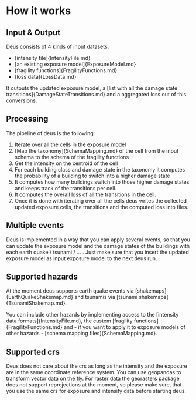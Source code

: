 # How it works

## Input & Output
Deus consists of 4 kinds of input datasets:
- [intensity file]{IntensityFile.md}
- [an existing exposure model]{ExposureModel.md}
- [fragility functions]{FragilityFunctions.md}
- [loss data]{LossData.md}

It outputs the updated exposure model, a [list with all the
damage state transitions]{DamageStateTransitions.md}
and a aggregated loss out of this
conversions.

## Processing

The pipeline of deus is the following:

1. Iterate over all the cells in the exposure model
2. [Map the taxonomy]{SchemaMapping.md} of the cell from the input schema to the
   schema of the fragility functions
3. Get the intensity on the centroid of the cell
4. For each building class and damage state in the taxonomy
   it computes the probability
   of a building to switch into a higher damage state
5. It computes how many buildings switch into those higher damage states
   and keeps track of the transitions per cell.
6. It computes the overall loss of all the transitions in the cell.
7. Once it is done with iterating over all the cells deus
   writes the collected updated exposure cells, the transitions
   and the computed loss into files.

## Multiple events

Deus is implemented in a way that you can apply several events, so that you can update
the exposure model and the damage states of the buildings with each earth quake / tsunami / ... .
Just make sure that you insert the updated exposure model as input exposure model to the next
deus run.

## Supported hazards

At the moment deus supports earth quake events via [shakemaps]{EarthQuakeShakemap.md} and
tsunamis via [tsunami shakemaps]{TsunamiShakemap.md}.

You can include other hazards by implementing access to the [intensity data formats]{IntensityFile.md},
the custom [fragility functions]{FragilityFunctions.md} and - if you want to apply it to exposure models
of other hazards - [schema mapping files]{SchemaMapping.md}.

## Supported crs

Deus does not care about the crs as long as the intensity and the exposure are in the same coordinate
reference system. You can use geopandas to transform vector data on the fly. For raster data the georasters
package does not support reprojections at the moment, so please make sure, that you use the same crs for
exposure and intensity data before starting deus.
